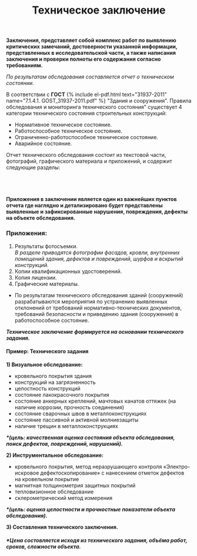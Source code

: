 ﻿---
title: Техническое заключение
# cat: 1
# sortid: 1.4
submenu: false
permalink: /техническое-заключение
---

**Заключения, представляет собой комплекс работ по выявлению критических замечаний, достоверности указанной информации, представленных в исследовательской части, а также написания заключения и проверки полноты его содержания согласно требованиям.**


_По результатам обследования составляется отчет о техническом состоянии._  

В соответствии с __ГОСТ__ {% include el-pdf.html text="31937-2011" name="7.1.4.1. GOST_31937-2011.pdf" %} "Здания и сооружения". Правила обследования и мониторинга технического состояния" существует 4 категории технического состояния строительных конструкций:
- Нормативное техническое состояние.
- Работоспособное техническое состояние.
- Ограниченно-работоспособное техническое состояние.
- Аварийное состояние.

Отчет технического обследования состоит из текстовой части, фотографий, графического материала и приложений, и содержит следующие разделы:

###### &nbsp;  
#### **Приложения в заключении является один из важнейших пунктов отчета где наглядно и детализировано будет представлены выявленные и зафиксированные нарушения, повреждения, дефекты на объекте обследования.**


### **Приложения:**
   1. Результаты фотосъемки.   
    *В разделе приводятся фотографии фасадов, кровли, внутренних помещений здания, дефектов и повреждений, шурфов и вскрытий конструкций.*  
   2. Копии квалификационных удостоверений.  
   3. Копия лицензии.  
   4. Графические материалы.  
    

* По результатам технического обследования зданий (сооружений) разрабатываются мероприятия по устранению выявленных отклонений от требований нормативно-технических документов, требований безопасности и приведению здания (сооружения) в работоспособное состояние.


***Техническое заключение формируется на основании технического задания.***

#### Пример: Технического задания    
__1)	Визуальное обследование:__   
- кровельного покрытия здания
- конструкций на загрязненность
- целостность конструкций
- состояние лакокрасочного покрытия
- состояние анкерных креплений, мачтовых канатов оттяжек (на наличие коррозии, прочность соединения)
- состояние сварочных швов в металлоконструкциях
- состояние пассивной и активной молниезащиты
- наличие трещин в металлоконструкциях
 
___*(цель: качественная оценка состояния объекта обследования, поиск дефектов, повреждений, нарушений).___  
 
__2)	Инструментальное обследование:__  
-  кровельного покрытия, метод неразрушающего контроля «Электро-искровое дефектоскопирование» с нанесением отметок дефектов на кровельном покрытие 
- магнитная толщинометрия защитных покрытий
- тепловизионное обследование
- склерометрический метод измерения

___*(цель: оценка целостности и прочностные показатели объекта обследования).___

__3)	Составления технического заключения.__  

##### *Цена состовляется исходя из технического задания, объёма работ, сроков, сложности объекта. 


